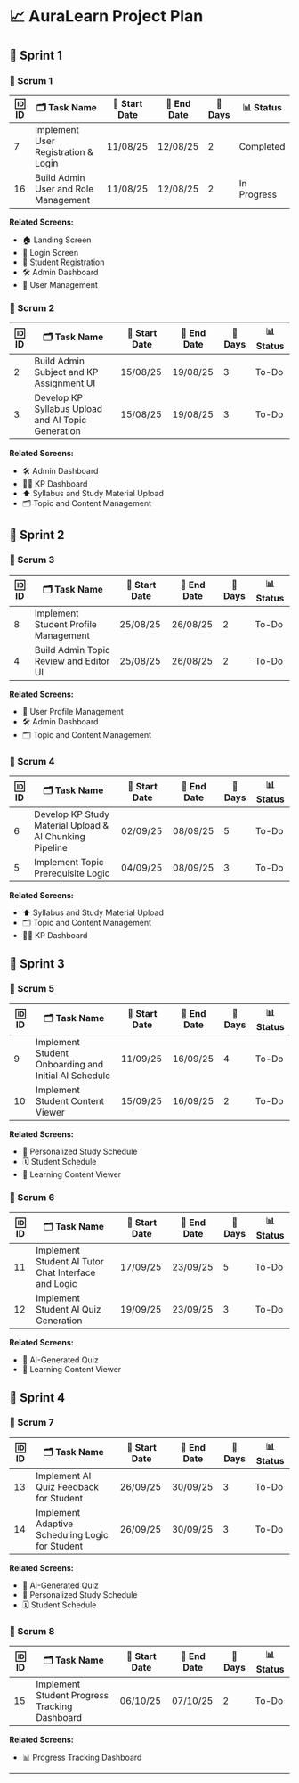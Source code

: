 # 📈 AuraLearn Project Plan

## 🚀 Sprint 1

### 📝 Scrum 1
| 🆔 ID  | 🗂️ Task Name                                         | 📅 Start Date | 📅 End Date   | 📆 Days | 📊 Status   |
|-----|---------------------------------------------------|------------|------------|------|----------|
| 7   | Implement User Registration & Login               | 11/08/25   | 12/08/25   | 2    | Completed |
| 16  | Build Admin User and Role Management              | 11/08/25   | 12/08/25   | 2    | In Progress |

**Related Screens:** 
- 🏠 Landing Screen
- 🔐 Login Screen
- 📝 Student Registration
- 🛠️ Admin Dashboard
- 👥 User Management

### 📝 Scrum 2
| 🆔 ID  | 🗂️ Task Name                                    | 📅 Start Date | 📅 End Date   | 📆 Days | 📊 Status   |
|-----|---------------------------------------------------|------------|------------|------|----------|
| 2   | Build Admin Subject and KP Assignment UI          | 15/08/25   | 19/08/25   | 3    | To-Do    |
| 3   | Develop KP Syllabus Upload and AI Topic Generation| 15/08/25   | 19/08/25   | 3    | To-Do    |

**Related Screens:**
- 🛠️ Admin Dashboard
- 🧑‍🏫 KP Dashboard
- ⬆️ Syllabus and Study Material Upload
- 🗂️ Topic and Content Management

## 🚀 Sprint 2

### 📝 Scrum 3
| 🆔 ID  | 🗂️ Task Name                                    | 📅 Start Date | 📅 End Date   | 📆 Days | 📊 Status   |
|-----|---------------------------------------------------|------------|------------|------|----------|
| 8   | Implement Student Profile Management              | 25/08/25   | 26/08/25   | 2    | To-Do    |
| 4   | Build Admin Topic Review and Editor UI            | 25/08/25   | 26/08/25   | 2    | To-Do    |

**Related Screens:**
- 👤 User Profile Management
- 🛠️ Admin Dashboard
- 🗂️ Topic and Content Management

### 📝 Scrum 4
| 🆔 ID  | 🗂️ Task Name                                    | 📅 Start Date | 📅 End Date   | 📆 Days | 📊 Status   |
|-----|---------------------------------------------------|------------|------------|------|----------|
| 6   | Develop KP Study Material Upload & AI Chunking Pipeline | 02/09/25 | 08/09/25 | 5    | To-Do    |
| 5   | Implement Topic Prerequisite Logic                | 04/09/25   | 08/09/25   | 3    | To-Do    |

**Related Screens:**
- ⬆️ Syllabus and Study Material Upload
- 🗂️ Topic and Content Management
- 🧑‍🏫 KP Dashboard

## 🚀 Sprint 3

### 📝 Scrum 5
| 🆔 ID  | 🗂️ Task Name                                    | 📅 Start Date | 📅 End Date   | 📆 Days | 📊 Status   |
|-----|---------------------------------------------------|------------|------------|------|----------|
| 9   | Implement Student Onboarding and Initial AI Schedule | 11/09/25 | 16/09/25 | 4    | To-Do    |
| 10  | Implement Student Content Viewer                  | 15/09/25   | 16/09/25   | 2    | To-Do    |

**Related Screens:**
- 📅 Personalized Study Schedule
- 🗓️ Student Schedule
- 📖 Learning Content Viewer

### 📝 Scrum 6
| 🆔 ID  | 🗂️ Task Name                                    | 📅 Start Date | 📅 End Date   | 📆 Days | 📊 Status   |
|-----|---------------------------------------------------|------------|------------|------|----------|
| 11  | Implement Student AI Tutor Chat Interface and Logic | 17/09/25 | 23/09/25 | 5    | To-Do    |
| 12  | Implement Student AI Quiz Generation              | 19/09/25   | 23/09/25   | 3    | To-Do    |

**Related Screens:**
- 🧠 AI-Generated Quiz
- 📖 Learning Content Viewer

## 🚀 Sprint 4

### 📝 Scrum 7
| 🆔 ID  | 🗂️ Task Name                                    | 📅 Start Date | 📅 End Date   | 📆 Days | 📊 Status   |
|-----|---------------------------------------------------|------------|------------|------|----------|
| 13  | Implement AI Quiz Feedback for Student            | 26/09/25   | 30/09/25   | 3    | To-Do    |
| 14  | Implement Adaptive Scheduling Logic for Student   | 26/09/25   | 30/09/25   | 3    | To-Do    |

**Related Screens:**
- 🧠 AI-Generated Quiz
- 📅 Personalized Study Schedule
- 🗓️ Student Schedule

### 📝 Scrum 8
| 🆔 ID  | 🗂️ Task Name                                    | 📅 Start Date | 📅 End Date   | 📆 Days | 📊 Status   |
|-----|---------------------------------------------------|------------|------------|------|----------|
| 15  | Implement Student Progress Tracking Dashboard     | 06/10/25   | 07/10/25   | 2    | To-Do    |

**Related Screens:**
- 📊 Progress Tracking Dashboard

---
